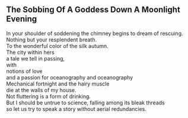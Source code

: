 The Sobbing Of A Goddess Down A Moonlight Evening
-------------------------------------------------
In your shoulder of soddening the chimney begins to dream of rescuing.  
Nothing but your resplendent breath.  
To the wonderful color of the silk autumn.  
The city within hers  
a tale we tell in passing,  
with  
notions of love  
and a passion for oceanography and oceanography  
Mechanical fortnight and the hairy muscle  
die at the walls of my house.  
Not fluttering is a form of drinking.  
But I should be untrue to science, falling among its bleak threads  
so let us try to speak a story without aerial redundancies.  
